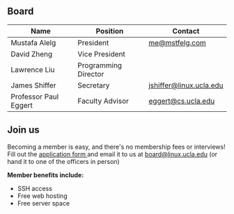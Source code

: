 ## Board

| Name                  | Position             | Contact                 |
| --------------------- | -------------------- | ----------------------- |
| Mustafa Alelg         | President            | me@mstfelg.com          |
| David Zheng           | Vice President       |                         |
| Lawrence Liu          | Programming Director |                         |
| James Shiffer         | Secretary            | jshiffer@linux.ucla.edu |
| Professor Paul Eggert | Faculty Advisor      | eggert@cs.ucla.edu      |

## Join us

Becoming a member is easy, and there's no membership fees or interviews! Fill out the [application form ](https://linux.ucla.edu/application.pdf) and email it to us at [board@linux.ucla.edu](mailto:board@linux.ucla.edu) (or hand it to one of the officers in person)

**Member benefits include:** 

- SSH access
- Free web hosting
- Free server space
